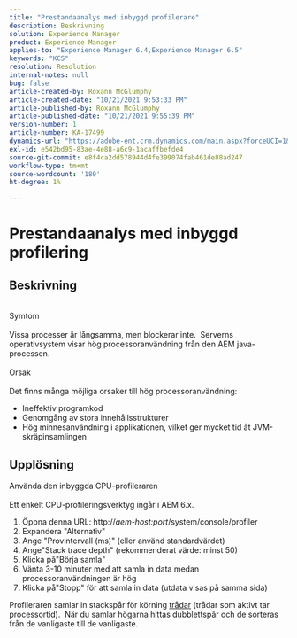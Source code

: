 ```yaml
---
title: "Prestandaanalys med inbyggd profilerare"
description: Beskrivning
solution: Experience Manager
product: Experience Manager
applies-to: "Experience Manager 6.4,Experience Manager 6.5"
keywords: "KCS"
resolution: Resolution
internal-notes: null
bug: false
article-created-by: Roxann McGlumphy
article-created-date: "10/21/2021 9:53:33 PM"
article-published-by: Roxann McGlumphy
article-published-date: "10/21/2021 9:55:39 PM"
version-number: 1
article-number: KA-17499
dynamics-url: "https://adobe-ent.crm.dynamics.com/main.aspx?forceUCI=1&pagetype=entityrecord&etn=knowledgearticle&id=05e3864f-b932-ec11-b6e5-000d3a5ba97a"
exl-id: e542bd95-83ae-4e88-a6c9-1acaffbefde4
source-git-commit: e8f4ca2dd578944d4fe399074fab461de88ad247
workflow-type: tm+mt
source-wordcount: '180'
ht-degree: 1%

---
```


# Prestandaanalys med inbyggd profilering

## Beskrivning

<br>Symtom<br><br>
Vissa processer är långsamma, men blockerar inte.  Serverns operativsystem visar hög processoranvändning från den AEM java-processen.
<br><br>Orsak<br><br>
Det finns många möjliga orsaker till hög processoranvändning:

- Ineffektiv programkod
- Genomgång av stora innehållsstrukturer
- Hög minnesanvändning i applikationen, vilket ger mycket tid åt JVM-skräpinsamlingen



## Upplösning

Använda den inbyggda CPU-profileraren<br><br>
Ett enkelt CPU-profileringsverktyg ingår i AEM 6.x.

1. Öppna denna URL: http://*aem-host:port*/system/console/profiler
2. Expandera &quot;Alternativ&quot;
3. Ange &quot;Provintervall (ms)&quot; (eller använd standardvärdet)
4. Ange&quot;Stack trace depth&quot; (rekommenderat värde: minst 50)
5. Klicka på&quot;Börja samla&quot;
6. Vänta 3-10 minuter med att samla in data medan processoranvändningen är hög
7. Klicka på&quot;Stopp&quot; för att samla in data (utdata visas på samma sida)


Profileraren samlar in stackspår för körning [trådar](https://docs.oracle.com/javase/tutorial/essential/concurrency/threads.html) (trådar som aktivt tar processortid).  När du samlar högarna hittas dubblettspår och de sorteras från de vanligaste till de vanligaste.

